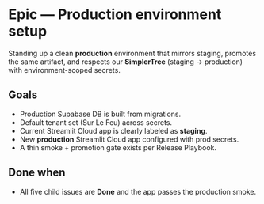 <!--
title: Epic — Production environment setup (Supabase + Streamlit + Secrets)
labels: ["ci","runbooks","db","streamlit","phase:prod-setup"]
assignees: []
uid: prod-setup-epic
type: Epic
status: Todo
priority: P1
target: mvp-0.7.0
area: ci
children_uids: ["prod-db-migrate","prod-default-tenant-secrets","staging-app-rename","prod-streamlit-app","prod-smoke-and-promotion"]
doc: "docs/policy/env_and_secrets.md"
pr: ""
-->

# Epic — Production environment setup

Standing up a clean **production** environment that mirrors staging, promotes the same artifact, and respects our **SimplerTree** (staging → production) with environment-scoped secrets.

## Goals

- Production Supabase DB is built from migrations.
- Default tenant set (Sur Le Feu) across secrets.
- Current Streamlit Cloud app is clearly labeled as **staging**.
- New **production** Streamlit Cloud app configured with prod secrets.
- A thin smoke + promotion gate exists per Release Playbook.

## Done when

- All five child issues are **Done** and the app passes the production smoke.
